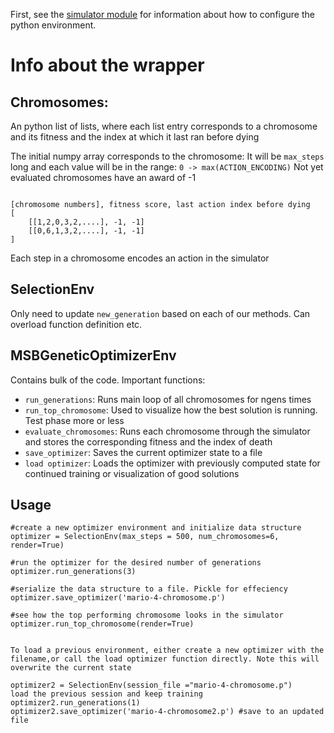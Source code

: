 First, see the [simulator module](https://github.com/Kautenja/gym-super-mario-bros) for information about how to configure the python environment. 

# Info about the wrapper

## Chromosomes:

An python list of lists, where each list entry corresponds to a chromosome and its fitness and the index at which it last ran before dying

The initial numpy array corresponds to the chromosome: 
It will be `max_steps` long and each value will be in the range: `0 -> max(ACTION_ENCODING)`
Not yet evaluated chromosomes have an award of -1
```

[chromosome numbers], fitness score, last action index before dying
[
    [[1,2,0,3,2,....], -1, -1]
    [[0,6,1,3,2,....], -1, -1]
]
```
Each step in a chromosome encodes an action in the simulator

## SelectionEnv
Only need to update `new_generation` based on each of our methods. Can overload function definition etc. 


## MSBGeneticOptimizerEnv
Contains bulk of the code. Important functions: 
- `run_generations`: Runs main loop of all chromosomes for ngens times 
- `run_top_chromosome`: Used to visualize how the best solution is running. Test phase more or less
- `evaluate_chromosomes`: Runs each chromosome through the simulator and stores the corresponding fitness and the index of death
- `save_optimizer`: Saves the current optimizer state to a file
- `load optimizer`: Loads the optimizer with previously computed state for continued training or visualization of good solutions

## Usage
```
#create a new optimizer environment and initialize data structure
optimizer = SelectionEnv(max_steps = 500, num_chromosomes=6, render=True)

#run the optimizer for the desired number of generations
optimizer.run_generations(3)

#serialize the data structure to a file. Pickle for effeciency 
optimizer.save_optimizer('mario-4-chromosome.p')

#see how the top performing chromosome looks in the simulator 
optimizer.run_top_chromosome(render=True)


To load a previous environment, either create a new optimizer with the filename,or call the load optimizer function directly. Note this will overwrite the current state

optimizer2 = SelectionEnv(session_file ="mario-4-chromosome.p")
load the previous session and keep training
optimizer2.run_generations(1)
optimizer2.save_optimizer('mario-4-chromosome2.p') #save to an updated file 
```
